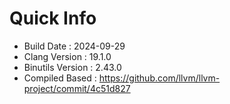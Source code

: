 # Quick Info
* Build Date : 2024-09-29
* Clang Version : 19.1.0
* Binutils Version : 2.43.0
* Compiled Based : https://github.com/llvm/llvm-project/commit/4c51d827

